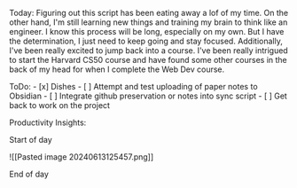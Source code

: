 Today:
    Figuring out this script has been eating away a lof of my time. On the other hand, I'm still learning new things and training my brain to think like an engineer. I know this process will be long, especially on my own. But I have the determination, I just need to keep going and stay focused.
    Additionally, I've been really excited to jump back into a course. I've been really intrigued to start the Harvard CS50 course and have found some other courses in the back of my head for when I complete the Web Dev course.

ToDo:
    - [x] Dishes
    - [ ] Attempt and test uploading of paper notes to Obsidian
    - [ ] Integrate github preservation or notes into sync script
    - [ ] Get back to work on the project

Productivity Insights:

Start of day

![[Pasted image 20240613125457.png]]

End of day
